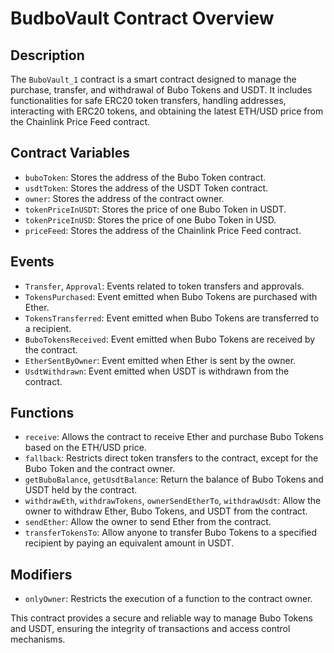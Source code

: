 # BudboVault Contract Overview

## Description

The `BuboVault_1` contract is a smart contract designed to manage the purchase, transfer, and withdrawal of Bubo Tokens and USDT. It includes functionalities for safe ERC20 token transfers, handling addresses, interacting with ERC20 tokens, and obtaining the latest ETH/USD price from the Chainlink Price Feed contract.

## Contract Variables

- `buboToken`: Stores the address of the Bubo Token contract.
- `usdtToken`: Stores the address of the USDT Token contract.
- `owner`: Stores the address of the contract owner.
- `tokenPriceInUSDT`: Stores the price of one Bubo Token in USDT.
- `tokenPriceInUSD`: Stores the price of one Bubo Token in USD.
- `priceFeed`: Stores the address of the Chainlink Price Feed contract.

## Events

- `Transfer`, `Approval`: Events related to token transfers and approvals.
- `TokensPurchased`: Event emitted when Bubo Tokens are purchased with Ether.
- `TokensTransferred`: Event emitted when Bubo Tokens are transferred to a recipient.
- `BuboTokensReceived`: Event emitted when Bubo Tokens are received by the contract.
- `EtherSentByOwner`: Event emitted when Ether is sent by the owner.
- `UsdtWithdrawn`: Event emitted when USDT is withdrawn from the contract.

## Functions

- `receive`: Allows the contract to receive Ether and purchase Bubo Tokens based on the ETH/USD price.
- `fallback`: Restricts direct token transfers to the contract, except for the Bubo Token and the contract owner.
- `getBuboBalance`, `getUsdtBalance`: Return the balance of Bubo Tokens and USDT held by the contract.
- `withdrawEth`, `withdrawTokens`, `ownerSendEtherTo`, `withdrawUsdt`: Allow the owner to withdraw Ether, Bubo Tokens, and USDT from the contract.
- `sendEther`: Allow the owner to send Ether from the contract.
- `transferTokensTo`: Allow anyone to transfer Bubo Tokens to a specified recipient by paying an equivalent amount in USDT.

## Modifiers

- `onlyOwner`: Restricts the execution of a function to the contract owner.

This contract provides a secure and reliable way to manage Bubo Tokens and USDT, ensuring the integrity of transactions and access control mechanisms.
